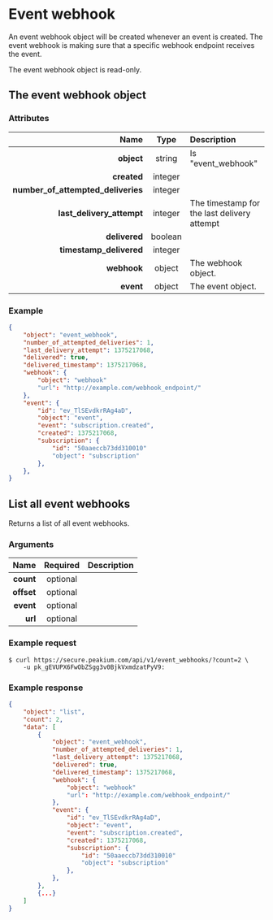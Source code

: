 Event webhook
=============

An event webhook object will be created whenever an event is created. The event webhook is making sure that a specific webhook endpoint receives the event.

The event webhook object is read-only.

The event webhook object
------------------------

### Attributes

Name | Type | Description
--:|:-:|:--
**object** | string | Is "event_webhook"
**created** | integer |
**number_of_attempted_deliveries** | integer |
**last_delivery_attempt** | integer | The timestamp for the last delivery attempt
**delivered** | boolean |
**timestamp_delivered** | integer |
**webhook** | object | The webhook object.
**event** | object | The event object.

### Example

```json
{
	"object": "event_webhook",
	"number_of_attempted_deliveries": 1,
	"last_delivery_attempt": 1375217068,
	"delivered": true,
	"delivered_timestamp": 1375217068,
	"webhook": {
		"object": "webhook"
		"url": "http://example.com/webhook_endpoint/"
	},
	"event": {
		"id": "ev_TlSEvdkrRAg4aD",
		"object": "event",
		"event": "subscription.created",
		"created": 1375217068,
		"subscription": {
			"id": "50aaeccb73dd310010"
			"object": "subscription"
		},
	},
}
```

List all event webhooks
-----------------------
Returns a list of all event webhooks.

### Arguments

Name | Required | Description
--:|:-:|:--
**count** | optional |
**offset** | optional |
**event** | optional |
**url** | optional |

### Example request

	$ curl https://secure.peakium.com/api/v1/event_webhooks/?count=2 \
		-u pk_gEVUPX6FwObZSgg3v0BjkVxmdzatPyV9:

### Example response

```json
{
	"object": "list",
	"count": 2,
	"data": [
		{
			"object": "event_webhook",
			"number_of_attempted_deliveries": 1,
			"last_delivery_attempt": 1375217068,
			"delivered": true,
			"delivered_timestamp": 1375217068,
			"webhook": {
				"object": "webhook"
				"url": "http://example.com/webhook_endpoint/"
			},
			"event": {
				"id": "ev_TlSEvdkrRAg4aD",
				"object": "event",
				"event": "subscription.created",
				"created": 1375217068,
				"subscription": {
					"id": "50aaeccb73dd310010"
					"object": "subscription"
				},
			},
		},
		{...}
	]
}
```